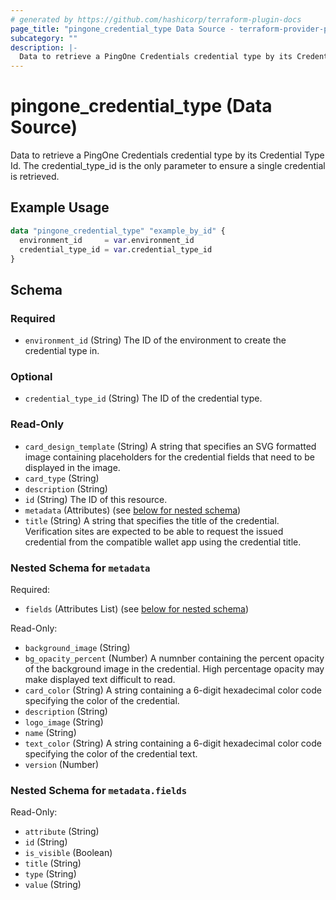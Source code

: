 ```yaml
---
# generated by https://github.com/hashicorp/terraform-plugin-docs
page_title: "pingone_credential_type Data Source - terraform-provider-pingone"
subcategory: ""
description: |-
  Data to retrieve a PingOne Credentials credential type by its Credential Type Id. The credentialtypeid is the only parameter to ensure a single credential is retrieved.
---
```


# pingone_credential_type (Data Source)

Data to retrieve a PingOne Credentials credential type by its Credential Type Id. The credential_type_id is the only parameter to ensure a single credential is retrieved.

## Example Usage

```terraform
data "pingone_credential_type" "example_by_id" {
  environment_id     = var.environment_id
  credential_type_id = var.credential_type_id
}
```

<!-- schema generated by tfplugindocs -->
## Schema

### Required

- `environment_id` (String) The ID of the environment to create the credential type in.

### Optional

- `credential_type_id` (String) The ID of the credential type.

### Read-Only

- `card_design_template` (String) A string that specifies an SVG formatted image containing placeholders for the credential fields that need to be displayed in the image.
- `card_type` (String)
- `description` (String)
- `id` (String) The ID of this resource.
- `metadata` (Attributes) (see [below for nested schema](#nestedatt--metadata))
- `title` (String) A string that specifies the title of the credential. Verification sites are expected to be able to request the issued credential from the compatible wallet app using the credential title.

<a id="nestedatt--metadata"></a>
### Nested Schema for `metadata`

Required:

- `fields` (Attributes List) (see [below for nested schema](#nestedatt--metadata--fields))

Read-Only:

- `background_image` (String)
- `bg_opacity_percent` (Number) A numnber containing the percent opacity of the background image in the credential. High percentage opacity may make displayed text difficult to read.
- `card_color` (String) A string containing a 6-digit hexadecimal color code specifying the color of the credential.
- `description` (String)
- `logo_image` (String)
- `name` (String)
- `text_color` (String) A string containing a 6-digit hexadecimal color code specifying the color of the credential text.
- `version` (Number)

<a id="nestedatt--metadata--fields"></a>
### Nested Schema for `metadata.fields`

Read-Only:

- `attribute` (String)
- `id` (String)
- `is_visible` (Boolean)
- `title` (String)
- `type` (String)
- `value` (String)


